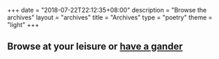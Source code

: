 +++
date = "2018-07-22T22:12:35+08:00"
description = "Browse the archives"
layout = "archives" 
title = "Archives" 
type = "poetry"
theme = "light"
+++

<h2>Browse at your leisure or <a href="#" id="random">have a gander</a></h2>